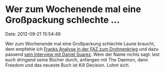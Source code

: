 Wer zum Wochenende mal eine Großpackung schlechte \...
======================================================

Date: 2012-09-21 15:54:49

Wer zum Wochenende mal eine Großpackung schlechte Laune braucht, dem
empfehle ich [Franks Analyse in der FAZ zum
Drohnenkrieg](http://www.faz.net/aktuell/feuilleton/debatten/krieg-mit-drohnen-das-gesicht-unserer-gegner-von-morgen-11897252.html)
und dazu passend [sein Interview mit Daniel
Suarez](http://www.faz.net/aktuell/feuilleton/debatten/digitales-denken/daniel-suarez-im-gespraech-schwaerme-von-toetungsmaschinen-11897282.html).
Wem der Name nichts sagt: lest euch dringend seine Bücher durch,
anfangen mit The Daemon, dann Freedom und das neueste Buch ist Kill
Decision. Lohnt sich.
